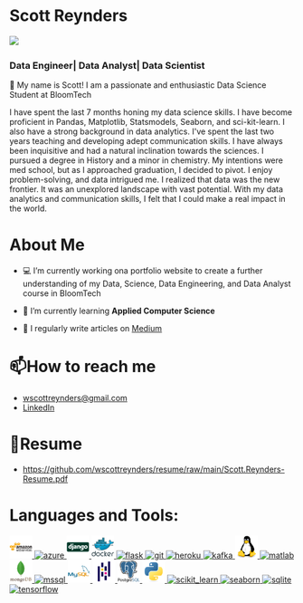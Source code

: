 <h1 align="left"> Scott Reynders</h1>
<p align="left"> <img src="https://scontent-lax3-1.xx.fbcdn.net/v/t39.30808-6/274925600_2257571714384065_2730869903595781554_n.jpg?_nc_cat=104&ccb=1-5&_nc_sid=730e14&_nc_ohc=5WVl9HOli2YAX8kdb69&_nc_ht=scontent-lax3-1.xx&oh=00_AT9uVD959t3ncXt0pczO_vXdYN3hyHfOIeOrgTndwwlIsQ&oe=62218B2F" width="300" height"400" /> </p>

<h3 align="left">Data Engineer| Data Analyst| Data Scientist</h3>

<p align="left">👋 My name is Scott! I am a passionate and enthusiastic Data Science Student at BloomTech</p>


<p align="left">I have spent the last 7 months honing my data science skills. I have become proficient in Pandas, Matplotlib, Statsmodels, Seaborn, and sci-kit-learn. I also have a strong background in data analytics. I've spent the last two years teaching and developing adept communication skills. I have always been inquisitive and had a natural inclination towards the sciences. I pursued a degree in History and a minor in chemistry. My intentions were med school, but as I approached graduation, I decided to pivot. I enjoy problem-solving, and data intrigued me. I realized that data was the new frontier. It was an unexplored landscape with vast potential. With my data analytics and communication skills, I felt that I could make a real impact in the world.</p>


<h1>About Me</h1>

- 💻 I’m currently working ona portfolio website to create a further understanding of my Data, Science, Data Engineering, and Data Analyst course in BloomTech

- 🌱 I’m currently learning **Applied Computer Science**

- 📝 I regularly write articles on <a href="https://medium.com/@wscottreynders">Medium</a>

<h1>📫How to reach me</h1> 

- wscottreynders@gmail.com 
- <a href="https://www.linkedin.com/in/scott-reynders-57971921b/">LinkedIn</a>

<h1>📄Resume</h1> 

- https://github.com/wscottreynders/resume/raw/main/Scott.Reynders-Resume.pdf


<h1 align="left">Languages and Tools:</h1>

<p align="left"> <a href="https://aws.amazon.com" target="_blank" rel="noreferrer"> <img src="https://raw.githubusercontent.com/devicons/devicon/master/icons/amazonwebservices/amazonwebservices-original-wordmark.svg" alt="aws" width="40" height="40"/> </a> <a href="https://azure.microsoft.com/en-in/" target="_blank" rel="noreferrer"> <img src="https://www.vectorlogo.zone/logos/microsoft_azure/microsoft_azure-icon.svg" alt="azure" width="40" height="40"/> </a> <a href="https://www.djangoproject.com/" target="_blank" rel="noreferrer"> <img src="https://raw.githubusercontent.com/devicons/devicon/master/icons/django/django-original.svg" alt="django" width="40" height="40"/> </a> <a href="https://www.docker.com/" target="_blank" rel="noreferrer"> <img src="https://raw.githubusercontent.com/devicons/devicon/master/icons/docker/docker-original-wordmark.svg" alt="docker" width="40" height="40"/> </a> <a href="https://flask.palletsprojects.com/" target="_blank" rel="noreferrer"> <img src="https://www.vectorlogo.zone/logos/pocoo_flask/pocoo_flask-icon.svg" alt="flask" width="40" height="40"/> </a> <a href="https://git-scm.com/" target="_blank" rel="noreferrer"> <img src="https://www.vectorlogo.zone/logos/git-scm/git-scm-icon.svg" alt="git" width="40" height="40"/> </a> <a href="https://heroku.com" target="_blank" rel="noreferrer"> <img src="https://www.vectorlogo.zone/logos/heroku/heroku-icon.svg" alt="heroku" width="40" height="40"/> </a> <a href="https://kafka.apache.org/" target="_blank" rel="noreferrer"> <img src="https://www.vectorlogo.zone/logos/apache_kafka/apache_kafka-icon.svg" alt="kafka" width="40" height="40"/> </a> <a href="https://www.linux.org/" target="_blank" rel="noreferrer"> <img src="https://raw.githubusercontent.com/devicons/devicon/master/icons/linux/linux-original.svg" alt="linux" width="40" height="40"/> </a> <a href="https://www.mathworks.com/" target="_blank" rel="noreferrer"> <img src="https://upload.wikimedia.org/wikipedia/commons/2/21/Matlab_Logo.png" alt="matlab" width="40" height="40"/> </a> <a href="https://www.mongodb.com/" target="_blank" rel="noreferrer"> <img src="https://raw.githubusercontent.com/devicons/devicon/master/icons/mongodb/mongodb-original-wordmark.svg" alt="mongodb" width="40" height="40"/> </a> <a href="https://www.microsoft.com/en-us/sql-server" target="_blank" rel="noreferrer"> <img src="https://www.svgrepo.com/show/303229/microsoft-sql-server-logo.svg" alt="mssql" width="40" height="40"/> </a> <a href="https://www.mysql.com/" target="_blank" rel="noreferrer"> <img src="https://raw.githubusercontent.com/devicons/devicon/master/icons/mysql/mysql-original-wordmark.svg" alt="mysql" width="40" height="40"/> </a> <a href="https://pandas.pydata.org/" target="_blank" rel="noreferrer"> <img src="https://raw.githubusercontent.com/devicons/devicon/2ae2a900d2f041da66e950e4d48052658d850630/icons/pandas/pandas-original.svg" alt="pandas" width="40" height="40"/> </a> <a href="https://www.postgresql.org" target="_blank" rel="noreferrer"> <img src="https://raw.githubusercontent.com/devicons/devicon/master/icons/postgresql/postgresql-original-wordmark.svg" alt="postgresql" width="40" height="40"/> </a> <a href="https://www.python.org" target="_blank" rel="noreferrer"> <img src="https://raw.githubusercontent.com/devicons/devicon/master/icons/python/python-original.svg" alt="python" width="40" height="40"/> </a> <a href="https://scikit-learn.org/" target="_blank" rel="noreferrer"> <img src="https://upload.wikimedia.org/wikipedia/commons/0/05/Scikit_learn_logo_small.svg" alt="scikit_learn" width="40" height="40"/> </a> <a href="https://seaborn.pydata.org/" target="_blank" rel="noreferrer"> <img src="https://seaborn.pydata.org/_images/logo-mark-lightbg.svg" alt="seaborn" width="40" height="40"/> </a> <a href="https://www.sqlite.org/" target="_blank" rel="noreferrer"> <img src="https://www.vectorlogo.zone/logos/sqlite/sqlite-icon.svg" alt="sqlite" width="40" height="40"/> </a> <a href="https://www.tensorflow.org" target="_blank" rel="noreferrer"> <img src="https://www.vectorlogo.zone/logos/tensorflow/tensorflow-icon.svg" alt="tensorflow" width="40" height="40"/> </a> </p>

